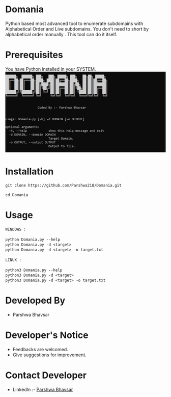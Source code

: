 # Domania
Python based most advanced tool to enumerate subdomains with Alphabetical Order and Live subdomains.
You don't need to short by alphabetical order manually .
This tool can do it itself.

# Prerequisites
You have Python installed in your SYSTEM.
<img src="domania.JPG">

# Installation 

```
git clone https://github.com/Parshwa218/Domania.git
```
```
cd Domania
```

# Usage 

```
WINDOWS :

python Domania.py --help
python Domania.py -d <target> 
python Domania.py -d <target> -o target.txt

LINUX :

python3 Domania.py --help
python3 Domania.py -d <target> 
python3 Domania.py -d <target> -o target.txt
```

# Developed By
- Parshwa Bhavsar

# Developer's Notice
 - Feedbacks are welcomed.
 - Give suggestions for improvement.
 
# Contact Developer
- LinkedIn :- <a href=https://www.linkedin.com/in/parshwa-bhavsar>Parshwa Bhavsar</a> 

